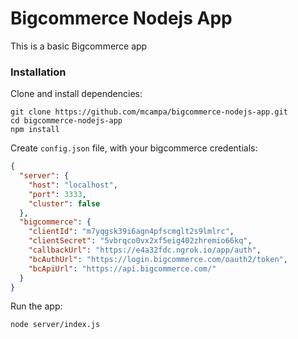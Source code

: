 # Bigcommerce Nodejs App

This is a basic Bigcommerce app

### Installation

Clone and install dependencies:
```
git clone https://github.com/mcampa/bigcommerce-nodejs-app.git
cd bigcommerce-nodejs-app
npm install
```

Create `config.json` file, with your bigcommerce credentials:
```json
{
  "server": {
    "host": "localhost",
    "port": 3333,
    "cluster": false
  },
  "bigcommerce": {
    "clientId": "m7yqgsk39i6agn4pfscmglt2s9lmlrc",
    "clientSecret": "5vbrqco0vx2xf5eig402zhremio66kq",
    "callbackUrl": "https://e4a32fdc.ngrok.io/app/auth",
    "bcAuthUrl": "https://login.bigcommerce.com/oauth2/token",
    "bcApiUrl": "https://api.bigcommerce.com/"
  }
}
```

Run the app:
```
node server/index.js
```

